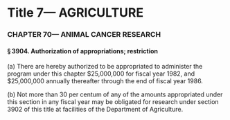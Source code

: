 
# Title 7— AGRICULTURE
### CHAPTER 70— ANIMAL CANCER RESEARCH
#### § 3904. Authorization of appropriations; restriction

(a) There are hereby authorized to be appropriated to administer the program under this chapter $25,000,000 for fiscal year 1982, and $25,000,000 annually thereafter through the end of fiscal year 1986.

(b) Not more than 30 per centum of any of the amounts appropriated under this section in any fiscal year may be obligated for research under section 3902 of this title at facilities of the Department of Agriculture.
